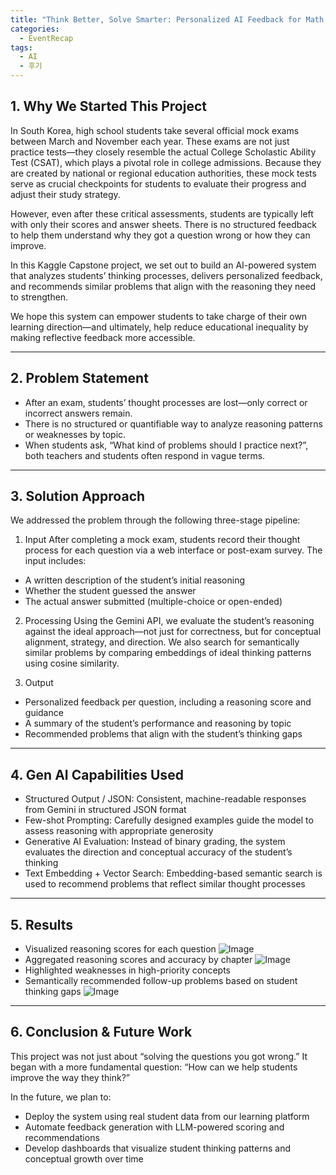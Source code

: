 ```yaml
---
title: "Think Better, Solve Smarter: Personalized AI Feedback for Math Education"
categories:
  - EventRecap
tags:
  - AI
  - 후기
---
```


## 1. Why We Started This Project

In South Korea, high school students take several official mock exams between March and November each year.
These exams are not just practice tests—they closely resemble the actual College Scholastic Ability Test (CSAT),
which plays a pivotal role in college admissions. Because they are created by national or regional education authorities,
these mock tests serve as crucial checkpoints for students to evaluate their progress and adjust their study strategy.

However, even after these critical assessments, students are typically left with only their scores and answer sheets.
There is no structured feedback to help them understand why they got a question wrong or how they can improve.

In this Kaggle Capstone project, we set out to build an AI-powered system that analyzes students’ thinking processes,
delivers personalized feedback, and recommends similar problems that align with the reasoning they need to strengthen.

We hope this system can empower students to take charge of their own learning direction—and ultimately,
help reduce educational inequality by making reflective feedback more accessible.

---

## 2. Problem Statement
* After an exam, students’ thought processes are lost—only correct or incorrect answers remain.
* There is no structured or quantifiable way to analyze reasoning patterns or weaknesses by topic.
* When students ask, “What kind of problems should I practice next?”, both teachers and students often respond in vague terms.

---

## 3. Solution Approach

We addressed the problem through the following three-stage pipeline:

1. Input
After completing a mock exam, students record their thought process for each question via a web interface or post-exam survey.
The input includes:
* A written description of the student’s initial reasoning
* Whether the student guessed the answer
* The actual answer submitted (multiple-choice or open-ended)

2. Processing
Using the Gemini API, we evaluate the student’s reasoning against the ideal approach—not just for correctness,
but for conceptual alignment, strategy, and direction.
We also search for semantically similar problems by comparing embeddings of ideal thinking patterns using cosine similarity.

3. Output
* Personalized feedback per question, including a reasoning score and guidance
* A summary of the student’s performance and reasoning by topic
* Recommended problems that align with the student’s thinking gaps

---

## 4. Gen AI Capabilities Used
* Structured Output / JSON: Consistent, machine-readable responses from Gemini in structured JSON format
* Few-shot Prompting: Carefully designed examples guide the model to assess reasoning with appropriate generosity
* Generative AI Evaluation: Instead of binary grading, the system evaluates the direction and conceptual accuracy of the student’s thinking
* Text Embedding + Vector Search: Embedding-based semantic search is used to recommend problems that reflect similar thought processes

---

## 5. Results
* Visualized reasoning scores for each question
![Image](https://github.com/user-attachments/assets/cada221d-7428-45f2-8338-7b5fa2e992d3)
* Aggregated reasoning scores and accuracy by chapter
![Image](https://github.com/user-attachments/assets/82408b04-b178-44e0-8e29-393f7c7cbe6e)
* Highlighted weaknesses in high-priority concepts
* Semantically recommended follow-up problems based on student thinking gaps
![Image](https://github.com/user-attachments/assets/4ac8ba83-8e32-4734-805c-d11ee5ea8cf0)

---

## 6. Conclusion & Future Work

This project was not just about “solving the questions you got wrong.”
It began with a more fundamental question:
“How can we help students improve the way they think?”

In the future, we plan to:
* Deploy the system using real student data from our learning platform
* Automate feedback generation with LLM-powered scoring and recommendations
* Develop dashboards that visualize student thinking patterns and conceptual growth over time
